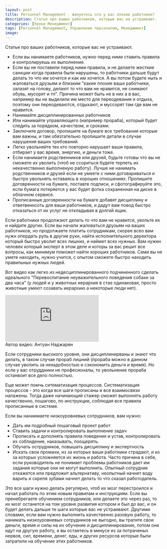 ```yaml
---
layout: post
title: Personnel Management - жалуетесь что у вас плохие работники?
description: Статья про ваших работников, которые вас не устраивают.
categories: [Уроки Менеджмент]
tags: [Personnel Management, Управление персоналом, Менеджмент]
image:
---
```

Статья про ваших работников, которые вас не устраивают.
<ul>
<li>
Если вы нанимаете работников, нужно перед ними ставить правила и контролируешь их выполнение.
</li><li>
Если вы не поставили перед ними правила, и не делаете жесткие санкции когда правила были нарушены, то работники дальше будут делать то что им хочется и как им хочется. А вы потом будете ныть и жаловаться друзьям и близким "какие плохие ваши работники, залазят на голову, делают то что вам не нравится, не снимают обувь, мусорят и тп". Причина может быть не в них а в вас, например вы не выделили им место для переодевания и отдыха, поэтому они переодеваются, отдыхают, и муссорят там где вам не нравится.
</li><li>
Нанимайте дисциплинированных работников
</li><li>
Или нанимайте управляющего (например прораба), который будет следить за порядком, качеством, и сроками.
</li><li>
Заключите договор, пропишите на бумаге все требования которые вам важны, и там обязтательно пропишите детали в случае нарушения ваших требований.
</li><li>
Легко увольняйте тех кто повторно нарушает ваши правила, отбирает у вас время, энергию, и деньги тоже.
</li><li>
Если нанимаете родственников или друзей, будьте готовы что вы не сможете их уволить (чтоб не ссориться будете терпеть их некачественно выполненую работу). Лучше не нанимать родственников и друзей если не умеете с ними договариваться и быстро увольнять оставаясь в хороших отношениях. Пропишите договренности на бумаге, поставте подписи, и сфотографируйте это, если бумага потеряется у вас будет фотка сохраненная на диске в облачном сервисе.
</li><li>
Прописанные договренности на бумаге добавят дисциплину и ответвеннсоть для ваши работников, и дадут вам повод быстро отказаться от их услуг не откладывая в долгий ящик.
</li>
</ul>

Если работники продолжают делать то что вам не нравится, увольте их и найдите других. Если вы начали жаловаться друзьям на ваших работников, но продолжаете платить сотрудникам, скорее всео вам нужн опердать руль в другие руки, найти исполнительного деректора который быстро уволит всех лишних, и наймет всех нужных. Вам нужен человек который эксперт в этом деле и которы за вас решит все вопросы, как минимум поможет найти хороших работников. Сами вы не умете находить, нужно учится, с опытом сможете быстро находить правильных нужных людей.


Вот видео как легко из недесциплинированного подчиненного сделать идеального "Перевоспитание неуважительного поведения собаки за два часа" (у людей и у животных иерархия в стае одинаковая, просто животные умеют созавать иерархию а некоторые люди нет).

<div class="yt-video-container-1">
    <iframe src="https://www.youtube.com/embed/qpT_ywHvcNQ?rel=0" frameborder="0" allowfullscreen></iframe>
</div>
Автор видео: Антуан Наджарян


Если сотрудники высокого уровня, они дисциплинирваны и знают что делать, в таком случае прораб лишний (прораба можно в данном случае уволить за ненадобностью и сэкономить деньги и время). Но если у вас отруддники не професионалы, то увольнение прораба останвоит все дело полностью.


Еще может помчь ситематизация процессов. Систематизация процессов - это когда все шаги прописаны и все взаимосвязи налажены. Тогда даже начинающий стажер сможет выпоннять работу качественно, пошагово, по инструкции, соблюдая все правила прописанные в системе.

Если вы наниимаете низкоуровневых сотрудников, вам нужно:
<ul>
<li>
Дать им подробный пошаговый проект работ
</li><li>
Ставить задачи и контролировать выполнение задач
</li><li>
Прописать и дополнять правила поведения и устав, контролировать их соблидение, наказывать, поощерять.
</li><li>
Обучать острудников, повышать дисциплину и экспертность
</li><li>
Искать свои промахи, из за которых ваши работники страдают, и из за которых усложняется их жизнь и работа. Часто причина в себе, если руководитель не понимает проблемы работников дает им задания которые они не могут выполнить. Опытный сотрудник откажется или предложит альтернативу, неопытный начнет воду варить и скрепя зубами начнет делать то что сказал работодатель.
</li>
</ul>
Это все шаги нужно делать регулярно, чтоб их мозг перестроился и начал работать по этим новым правилам и инструкциям. Если вы пренебрегаете обучением сотрудников, или делаете это через раз, то их мозг останется на том уровне развития котором и был до вас, и он будет делать дальше те шаги которые вас не устраивают. Другими словами, если вам нужно выполнить качественно разовую работу, то нанимать низкоуровневых сотрудников не выгодно, вы тратите свои деньги, время и силы на их обучение и дисциплинирование, потом они идут на другую работу, а вы остаетесь в минусе из за потраченых нервов, сил, времени, денег, еды, и других ресурсов которые были затратили на обучение этих работников.
